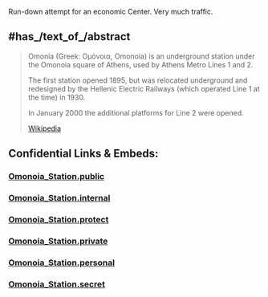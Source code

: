 
Run-down attempt for an economic Center. Very much traffic. 

## #has_/text_of_/abstract 

> Omonia (Greek: Ομόνοια, Omonoia) is an underground station 
> under the Omonoia square of Athens, used by Athens Metro Lines 1 and 2.
>
> The first station opened 1895, but was relocated underground 
> and redesigned by the Hellenic Electric Railways 
> (which operated Line 1 at the time) in 1930. 
> 
> In January 2000 the additional platforms for Line 2 were opened.
>
> [Wikipedia](https://en.wikipedia.org/wiki/Omonia%20metro%20station)






## Confidential Links & Embeds: 

### [Omonoia_Station.public](/_public/\Earth\Continent\Europe\Europe~South\Greece\Regions-Greek\Attica\cities~Attica\Athens\Athens_MetroOmonoia_Station.public.md) 

### [Omonoia_Station.internal](/_internal/\Earth\Continent\Europe\Europe~South\Greece\Regions-Greek\Attica\cities~Attica\Athens\Athens_MetroOmonoia_Station.internal.md) 

### [Omonoia_Station.protect](/_protect/\Earth\Continent\Europe\Europe~South\Greece\Regions-Greek\Attica\cities~Attica\Athens\Athens_MetroOmonoia_Station.protect.md) 

### [Omonoia_Station.private](/_private/\Earth\Continent\Europe\Europe~South\Greece\Regions-Greek\Attica\cities~Attica\Athens\Athens_MetroOmonoia_Station.private.md) 

### [Omonoia_Station.personal](/_personal/\Earth\Continent\Europe\Europe~South\Greece\Regions-Greek\Attica\cities~Attica\Athens\Athens_MetroOmonoia_Station.personal.md) 

### [Omonoia_Station.secret](/_secret/\Earth\Continent\Europe\Europe~South\Greece\Regions-Greek\Attica\cities~Attica\Athens\Athens_MetroOmonoia_Station.secret.md)

